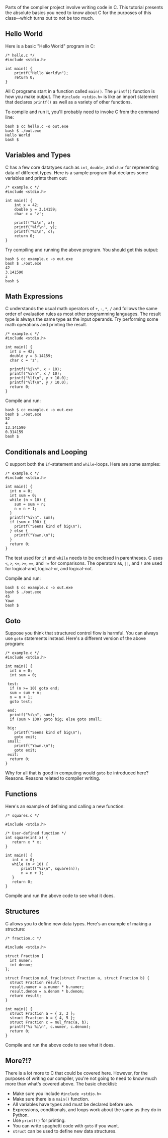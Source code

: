 Parts of the compiler project involve writing code in C.  This tutorial presents the absolute basics you need to know about C for the purposes of this class--which turns out to not be too much.

## Hello World

Here is a basic "Hello World" program in C:

```
/* hello.c */
#include <stdio.h>

int main() {
    printf("Hello World\n");
    return 0;
}
```

All C programs start in a function called `main()`.  The `printf()` function is how you make output.  The `#include <stdio.h>` is like an import statement that declares `printf()` as well as a variety of other functions.

To compile and run it, you'll probably need to invoke C from the command line:

```
bash $ cc hello.c -o out.exe
bash $ ./out.exe
Hello World
bash $
```

## Variables and Types

C has a few core datatypes such as `int`, `double`, and `char` for
representing data of different types. Here is a sample program that
declares some variables and prints them out:

```
/* example.c */
#include <stdio.h>

int main() {
    int x = 42;
    double y = 3.14159;
    char c = 'z';

    printf("%i\n", x);
    printf("%lf\n", y);
    printf("%c\n", c);
    return 0;
}
```

Try compiling and running the above program. You should get this output:

```
bash $ cc example.c -o out.exe
bash $ ./out.exe
42
3.141590
z
bash $
```

## Math Expressions

C understands the usual math operators of `+`, `-`, `*`, `/` and
follows the same order of evaluation rules as most other programming
languages.  The result type is always the same type as the input
operands. Try performing some math operations and printing the result.

```
/* example.c */
#include <stdio.h>

int main() {
  int x = 42;
  double y = 3.14159;
  char c = 'z';

  printf("%i\n", x + 10);
  printf("%i\n", x / 10);
  printf("%lf\n", y + 10.0);
  printf("%lf\n", y / 10.0);
  return 0;
}
```

Compile and run:

```
bash $ cc example.c -o out.exe
bash $ ./out.exe
52
4
13.141590
0.314159
bash $
```

## Conditionals and Looping

C support both the `if`-statement and `while`-loops.  Here are some
samples:

```
/* example.c */
#include <stdio.h>

int main() {
  int n = 0;
  int sum = 0;
  while (n < 10) {
    sum = sum + n;
    n = n + 1;
  }
  printf("%i\n", sum);
  if (sum > 100) {
    printf("Seems kind of big\n");
  } else {
    printf("Yawn.\n");
  }
  return 0;
}
```

The test used for `if` and `while` needs to be enclosed in parentheses.  C uses `<`, `>`, `<=`, `>=`, `==`, and `!=` for comparisons.   The operators `&&`, `||`, and `!` are used for logical-and, logical-or, and logical-not.

Compile and run:

```
bash $ cc example.c -o out.exe
bash $ ./out.exe
45
Yawn
bash $
```

## Goto

Suppose you think that structured control flow is harmful. You can
always use `goto` statements instead. Here's a different version of
the above program:

```
/* example.c */
#include <stdio.h>

int main() {
  int n = 0;
  int sum = 0;

 test:
  if (n >= 10) goto end;
  sum = sum + n;
  n = n + 1;
  goto test;

 end:
  printf("%i\n", sum);
  if (sum > 100) goto big; else goto small;

 big:
    printf("Seems kind of big\n");
    goto exit;
 small:
    printf("Yawn.\n");
    goto exit;
 exit:
  return 0;
}
```

Why for all that is good in computing would `goto` be introduced here?  Reasons. Reasons related to compiler writing.

## Functions

Here's an example of defining and calling a new function:

```
/* squares.c */

#include <stdio.h>

/* User-defined function */
int square(int x) {
   return x * x;
}

int main() {
   int n = 0;
   while (n < 10) {
       printf("%i\n", square(n));
       n = n + 1;
   }
   return 0;
}
```

Compile and run the above code to see what it does.

## Structures

C allows you to define new data types.  Here's an example of making a structure:

```
/* fraction.c */

#include <stdio.h>

struct Fraction {
  int numer;
  int denom;
};

struct Fraction mul_frac(struct Fraction a, struct Fraction b) {
  struct Fraction result;
  result.numer = a.numer * b.numer;
  result.denom = a.denom * b.denom;
  return result;
}

int main() {
  struct Fraction a = { 2, 3 };
  struct Fraction b = { 4, 5 };
  struct Fraction c = mul_frac(a, b);
  printf("%i %i\n", c.numer, c.denom);
  return 0;
}
```

Compile and run the above code to see what it does.

## More?!?

There is a lot more to C that could be covered here. However, for the
purposes of writing our compiler, you're not going to need to know
much more than what's covered above.  The basic checklist:

* Make sure you include `#include <stdio.h>`
* Make sure there is a `main()` function.
* All variables have types and must be declared before use.
* Expressions, conditionals, and loops work about the same as they do in Python.
* Use `printf()` for printing. 
* You can write spaghetti code with `goto` if you want.
* `struct` can be used to define new data structures.


